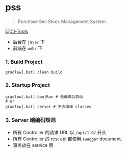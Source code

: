 # pss
> Purchase Sell Stock Management System

[![CI-Tools](https://travis-ci.org/pss-dev/pss.svg?branch=master)](https://travis-ci.org/github/pss-dev/pss)

[^_^]:
    如果编码中有任何约定,请在此声明.

* 后台在 `java/` 下
* 前端在 `web/` 下

### 1. Build Project
``` shell script
gradlew[.bat] clean build
```

### 2. Startup Project
``` shell script
gradlew[.bat] bootRun # 先编译后启动
# or
gradlew[.bat] server # 不会编译 classes
```

### 3. Server 端编码规范
* 所有 Controller 的请求 URL 以 `/api/1.0/` 开头
* 所有 Controller 的 rest api 都使用 `swagger` document.
* 事务放在 service 层
